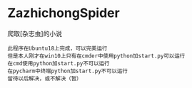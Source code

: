 # ZazhichongSpider
爬取[杂志虫]的小说

```
此程序在Ubuntu18上完成，可以完美运行
但是本人刚才在win10上只有在cmder中使用python加start.py可以运行
在cmd使用python加start.py不可以运行
在pycharm中终端python加start.py不可以运行
留待以后解决，或不解决（暂）
```
